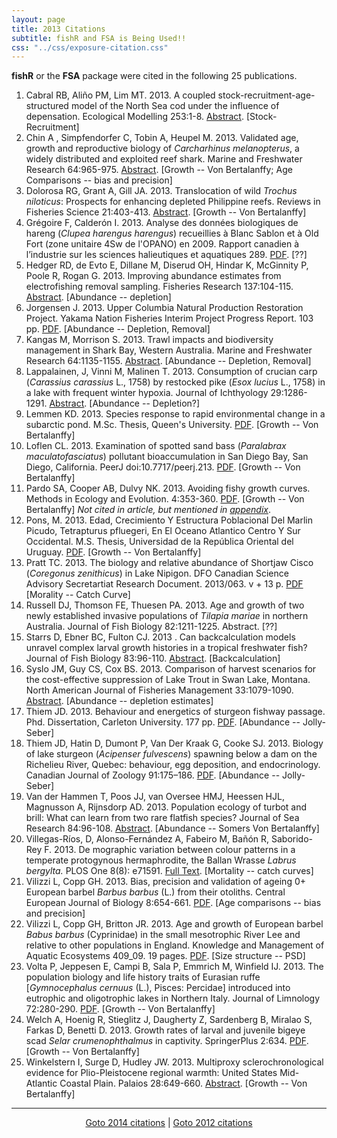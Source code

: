 ```yaml
---
layout: page
title: 2013 Citations
subtitle: fishR and FSA is Being Used!!
css: "../css/exposure-citation.css"
---
```


**fishR** or the **FSA** package were cited in the following <span id="contact-div">25</span> publications.

1. Cabral RB, Aliño PM, Lim MT.  2013.  A coupled stock-recruitment-age-structured model of the North Sea cod under the influence of depensation.  Ecological Modelling 253:1-8.  [Abstract](http://www.sciencedirect.com/science/article/pii/S0304380013000148).  [Stock-Recruitment]
1. Chin A , Simpfendorfer C, Tobin A, Heupel M.  2013. Validated age, growth and reproductive biology of *Carcharhinus melanopterus*, a widely distributed and exploited reef shark.  Marine and Freshwater Research 64:965-975.  [Abstract](http://www.publish.csiro.au/nid/126/paper/MF13017.htm).  [Growth -- Von Bertalanffy; Age Comparisons -- bias and precision]
1. Dolorosa RG, Grant A, Gill JA. 2013.  Translocation of wild *Trochus niloticus*: Prospects for enhancing depleted Philippine reefs.  Reviews in Fisheries Science 21:403-413.  [Abstract](http://www.tandfonline.com/doi/abs/10.1080/10641262.2013.800773#.U-tTafldV8E).  [Growth -- Von Bertalanffy]
1. Grégoire F, Calderón I.  2013.  Analyse des données biologiques de hareng (*Clupea harengus harengus*) recueillies à Blanc Sablon et à Old Fort (zone unitaire 4Sw de l'OPANO) en 2009.  Rapport canadien à l’industrie sur les sciences halieutiques et aquatiques 289.  [PDF](http://publications.gc.ca/collections/collection_2013/mpo-dfo/Fs97-14-289-2013-fra.pdf).  [??]
1. Hedger RD, de Evto E, Dillane M, Diserud OH, Hindar K, McGinnity P, Poole R, Rogan G.  2013.  Improving abundance estimates from electrofishing removal sampling.  Fisheries Research 137:104-115.  [Abstract](http://www.sciencedirect.com/science/article/pii/S0165783612002846).  [Abundance -- depletion]
1. Jorgensen J.  2013.  Upper Columbia Natural Production Restoration Project.  Yakama Nation Fisheries Interim Project Progress Report.  103 pp.  [PDF](http://yakamafish-nsn.gov/sites/default/files/projects/2013%20UCNPRP%20Prorgess%20Report_0.pdf).  [Abundance -- Depletion, Removal]
1. Kangas M, Morrison S.  2013.  Trawl impacts and biodiversity management in Shark Bay, Western Australia. Marine and Freshwater Research 64:1135-1155.  [Abstract](http://www.publish.csiro.au/paper/MF12292.htm).  [Abundance -- Depletion, Removal]
1. Lappalainen, J, Vinni M, Malinen T.  2013.  Consumption of crucian carp (*Carassius carassius* L., 1758) by restocked pike (*Esox lucius* L., 1758) in a lake with frequent winter hypoxia.  Journal of Ichthyology 29:1286-1291.  [Abstract](http://onlinelibrary.wiley.com/doi/10.1111/jai.12284/abstract?deniedAccessCustomisedMessage=&userIsAuthenticated=false).  [Abundance -- Depletion?]
1. Lemmen KD.  2013.  Species response to rapid environmental change in a subarctic pond.  M.Sc. Thesis, Queen's University.  [PDF](http://qspace.library.queensu.ca/bitstream/1974/8386/1/Lemmen_Kimberley_D_201309_MSc.pdf).  [Growth -- Von Bertalanffy]
1. Loflen CL. 2013.  Examination of spotted sand bass (*Paralabrax maculatofasciatus*) pollutant bioaccumulation in San Diego Bay, San Diego, California.  PeerJ doi:10.7717/peerj.213.  [PDF](http://www.readcube.com/articles/10.7717/peerj.213).  [Growth -- Von Bertalanffy]
1. Pardo SA, Cooper AB, Dulvy NK.  2013.  Avoiding fishy growth curves.  Methods in Ecology and Evolution.  4:353-360.  [PDF](http://www.readcube.com/articles/10.1111/2041-210x.12020).  [Growth -- Von Bertalanffy] *Not cited in article, but mentioned in [appendix](http://onlinelibrary.wiley.com/store/10.1111/2041-210x.12020/asset/supinfo/mee312020-sup-0001-AppendixS1.txt?v=1&s=4884713389b7f02621a443dfeffe06399c01541c)*.
1. Pons, M.  2013.  Edad, Crecimiento Y Estructura Poblacional Del Marlin Picudo, Tetrapturus pfluegeri, En El Oceano Atlantico Centro Y Sur Occidental.  M.S. Thesis, Universidad de la República Oriental del Uruguay.  [PDF](http://www.bib.fcien.edu.uy/files/etd/resumen/uy24-16289R.pdf). [Growth -- Von Bertalanffy]
1. Pratt TC.  2013.  The biology and relative abundance of Shortjaw Cisco (*Coregonus zenithicus*) in Lake Nipigon.  DFO Canadian Science Advisory Secretartiat Research Document. 2013/063. v + 13 p.  [PDF](http://publications.gc.ca/collections/collection_2013/mpo-dfo/Fs70-5-2013-063-eng.pdf) [Morality -- Catch Curve]
1. Russell DJ, Thomson FE, Thuesen PA. 2013.  Age and growth of two newly established invasive populations of *Tilapia mariae* in northern Australia. Journal of Fish Biology 82:1211-1225.  Abstract.  [??]
1. Starrs D, Ebner BC, Fulton CJ.  2013 . Can backcalculation models unravel complex larval growth histories in a tropical freshwater fish?  Journal of Fish Biology 83:96-110.  [Abstract](http://onlinelibrary.wiley.com/doi/10.1111/jfb.12152/abstract;jsessionid=9EDC8CF8F27B726B2D43600CC2BB05E2.f03t01?deniedAccessCustomisedMessage=&userIsAuthenticated=false).  [Backcalculation]
1. Syslo JM, Guy CS, Cox BS.  2013.  Comparison of harvest scenarios for the cost-effective suppression of Lake Trout in Swan Lake, Montana.  North American Journal of Fisheries Management 33:1079-1090.  [Abstract](http://www.tandfonline.com/doi/abs/10.1080/02755947.2013.824935#.Un263Pkqh8E).  [Abundance -- depletion estimates]
1. Thiem JD.  2013.  Behaviour and energetics of sturgeon fishway passage.  Phd. Dissertation, Carleton University.  177 pp.  [PDF](http://www.fecpl.ca/wp-content/uploads/2013/05/Thiem_PhD_thesis.pdf). [Abundance -- Jolly-Seber]
1. Thiem JD, Hatin D, Dumont P, Van Der Kraak G, Cooke SJ.  2013.  Biology of lake sturgeon (*Acipenser fulvescens*) spawning below a dam on the Richelieu River, Quebec: behaviour, egg deposition, and endocrinology.  Canadian Journal of Zoology 91:175–186.  [PDF](http://www3.carleton.ca/fecpl/pdfs/CJZ%20-%20Thiem%20et%20al%202013.pdf). [Abundance -- Jolly-Seber]
1. Van der Hammen T, Poos JJ, van Oversee HMJ, Heessen HJL, Magnusson A, Rijnsdorp AD.  2013.  Population ecology of turbot and brill: What can learn from two rare flatfish species?  Journal of Sea Research 84:96-108.  [Abstract](http://www.sciencedirect.com/science/article/pii/S138511011300124X).  [Abundance -- Somers Von Bertalanffy]
1. Villegas-Ríos, D, Alonso-Fernández A, Fabeiro M, Bañón R, Saborido-Rey F.  2013.  De mographic variation between colour patterns in a temperate protogynous hermaphrodite, the Ballan Wrasse *Labrus bergylta.*  PLOS One 8(8): e71591. [Full Text](http://www.plosone.org/article/info%3Adoi%2F10.1371%2Fjournal.pone.0071591). [Mortality -- catch curves]
1. Vilizzi L, Copp GH.  2013.  Bias, precision and validation of ageing 0+ European barbel *Barbus barbus* (L.) from their otoliths.  Central European Journal of Biology 8:654-661.  [PDF](http://www.researchgate.net/publication/236865633_Bias_precision_and_validation_of_ageing_0_European_barbel_Barbus_barbus_(L.)_from_their_otoliths/file/50463519b6d9e1e85e.pdf).   [Age comparisons -- bias and precision]
1. Vilizzi L, Copp GH, Britton JR.  2013.  Age and growth of European barbel *Babus barbus* (Cyprinidae) in the small mesotrophic River Lee and relative to other populations in England.  Knowledge and Management of Aquatic Ecosystems 409_09.  19 pages.  [PDF](http://www.researchgate.net/publication/236865555_Age_and_growth_of_European_barbel_Barbus_barbus_(Cyprinidae)_in_the_small_mesotrophic_River_Lee_and_relative_to_other_populations_in_England/file/e0b4951ff9d500bbbe.pdf). [Size structure -- PSD]
1. Volta P, Jeppesen E, Campi B, Sala P, Emmrich M, Winfield IJ.  2013.  The population biology and life history traits of Eurasian ruffe [*Gymnocephalus cernuus* (L.), Pisces: Percidae] introduced into eutrophic and oligotrophic lakes in Northern Italy.  Journal of Limnology 72:280-290.  [PDF](http://www.jlimnol.it/index.php/jlimnol/article/download/jlimnol.2013.e22/pdf). [Growth -- Von Bertalanffy]
1. Welch A, Hoenig R, Stieglitz J, Daugherty Z, Sardenberg B, Miralao S, Farkas D, Benetti D.  2013.  Growth rates of larval and juvenile bigeye scad *Selar crumenophthalmus* in captivity.  SpringerPlus 2:634.  [PDF](http://www.springerplus.com/content/2/1/634/abstract).  [Growth -- Von Bertalanffy]
1. Winkelstern I, Surge D, Hudley JW.  2013.  Multiproxy sclerochronological evidence for Plio-Pleistocene regional warmth: United States Mid-Atlantic Coastal Plain.    Palaios 28:649-660.  [Abstract](http://www.bioone.org/doi/abs/10.2110/palo.2013.p13-010r).  [Growth -- Von Bertalanffy]

-----
<p style="text-align: center;"><a href="exposure-citations14.html">Goto 2014 citations</a> | <a href="exposure-citations12.html">Goto 2012 citations</a></p>

